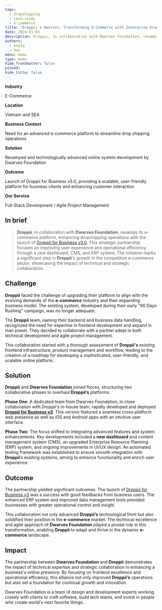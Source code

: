 ```yaml
---
tags:
  - dropshipping
  - case-study
  - e-commerce
title: "Droppii x Dwarves: Transforming E-Commerce with Innovative Dropshipping Solutions"
date: 2024-01-03
description: Droppii, in collaboration with Dwarves Foundation, revamps its e-commerce platform, enhancing dropshipping operations with the launch of Droppii for Business v3.0. This strategic partnership focuses on improving user experience and operational efficiency through a new dashboard, CMS, and ERP system. The initiative marks a significant step in Droppii's growth in the competitive e-commerce sector, showcasing the impact of technical and strategic collaboration.
authors:
  - huytq
  - han
menu: memo
type: memo
hide_frontmatter: false
pinned: 
hide_title: false
---
```


**Industry**

E-Commerce

**Location**

Vietnam and SEA

**Business Context**

Need for an advanced e-commerce platform to streamline drop shipping operations

**Solution**

Revamped and technologically advanced online system development by Dwarves Foundation

**Outcome**

Launch of Droppii for Business v3.0, providing a scalable, user-friendly platform for business clients and enhancing customer interaction

**Our Service**

Full-Stack Development / Agile Project Management

## In brief
> **Droppii**, in collaboration with **Dwarves Foundation**, revamps its e-commerce platform, enhancing dropshipping operations with the launch of [Droppii for Business v3.0](https://play.google.com/store/apps/details?id=com.droppii.business&hl=vi). This strategic partnership focuses on improving user experience and operational efficiency through a new dashboard, CMS, and ERP system. The initiative marks a significant step in **Droppii**'s growth in the competitive e-commerce sector, showcasing the impact of technical and strategic collaboration.

## Challenge
**Droppii** faced the challenge of upgrading their platform to align with the evolving demands of the **e-commerce** industry and their expanding business model. The existing system, developed during their early "90 Days Rushing" campaign, was no longer adequate.

The **Droppii** team, owning their backend and business data handling, recognized the need for expertise in frontend development and expand in man power. They decided to collaborate with a partner adept in both technical development and agile project management.

This collaboration started with a thorough assessment of **Droppii's** existing frontend infrastructure, product management and workflow, leading to the creation of a roadmap for developing a sophisticated, user-friendly, and scalable online platform.

## Solution
**Droppii** and **Dwarves Foundation** joined forces, structuring two collaborative phases to overhaul **Droppii’s** platforms.

**Phase One**: A dedicated team from Dwarves Foundation, in close collaboration with Droppii's in-house team, rapidly developed and deployed **[Droppii for Business v3](https://play.google.com/store/apps/details?id=com.droppii.business&hl=vi&pli=1)**. This version featured a seamless cross-platform web presence as well as iOS and Android apps with an intuitive user interface.

**Phase Two**: The focus shifted to integrating advanced features and system enhancements. Key developments included a **new dashboard** and content management system (CMS), an upgraded Enterprise Resource Planning (ERP) system, and ongoing improvements in UI/UX design. An automated testing framework was established to ensure smooth integration with **Droppii**’s existing systems, aiming to enhance functionality and enrich user experience.

## Outcome
The partnership yielded significant outcomes. The launch of [Droppii for Business v3](https://play.google.com/store/apps/details?id=com.droppii.business&hl=vi&pli=1) was a success with good feedbacks from business users. The enhanced ERP system and improved data management tools provided businesses with greater operational control and insight.

This collaboration not only advanced **Droppii’s** technological front but also solidified their position in the **e-commerce** market. The technical excellence and agile approach of **Dwarves Foundation** played a pivotal role in this transformation, enabling **Droppii** to adapt and thrive in the dynamic **e-commerce** landscape.

## Impact
The partnership between **Dwarves Foundation** and **Droppii** demonstrates the impact of technical expertise and strategic collaboration in enhancing a business's online presence. By focusing on frontend excellence and operational efficiency, this alliance not only improved **Droppii’s** operations but also set a foundation for continual growth and innovation.

Dwarves Foundation is a team of design and development experts working closely with clients to craft software, build tech teams, and invest in people who create world's next favorite things.
